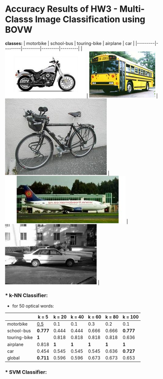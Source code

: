 # Accuracy Results of HW3 - Multi-Classs Image Classification using BOVW

**classes:**
|  motorbike  | school-bus  | touring-bike  | airplane  | car  |
|---------|---------|---------|---------|---------|
| ![](https://github.com/charbitz/Computer_Vision_Projects/blob/master/homework_3/caltech/imagedb/145.motorbikes-101/145_0013.jpg)     |     ![](https://github.com/charbitz/Computer_Vision_Projects/blob/master/homework_3/caltech/imagedb/178.school-bus/178_0018.jpg)    |    ![](https://github.com/charbitz/Computer_Vision_Projects/blob/master/homework_3/caltech/imagedb/224.touring-bike/224_0022.jpg)     |  ![](https://github.com/charbitz/Computer_Vision_Projects/blob/master/homework_3/caltech/imagedb/251.airplanes-101/251_0026.jpg)       |   ![](https://github.com/charbitz/Computer_Vision_Projects/blob/master/homework_3/caltech/imagedb/252.car-side-101/252_0030.jpg)      |

### * k-NN Classifier:

* for 50 optical words:

|               |  k = 5  | k = 20  | k = 40  | k = 60  | k = 80  | k = 100 |
|---------------|---------|---------|---------|---------|---------|---------|
| motorbike     |<ins>0.5</ins>      |0.1      |0.1      |0.3      |0.2      |0.1      |
| school-bus    |**0.777**    |0.444    |0.444    |0.666    |0.666    |**0.777**    |
| touring-bike  |**1**        |0.818    |0.818    |0.818    |0.818    |0.636    |
| airplane      |0.818    |**1**        |**1**        |**1**        |**1**       |**1**       |
| car           |0.454    |0.545    |0.545    |0.545    |0.636    |**0.727**    |
| global        |**0.711**    |0.596    |0.596    |0.673    |0.673    |0.653    | 




### * SVM Classifier: